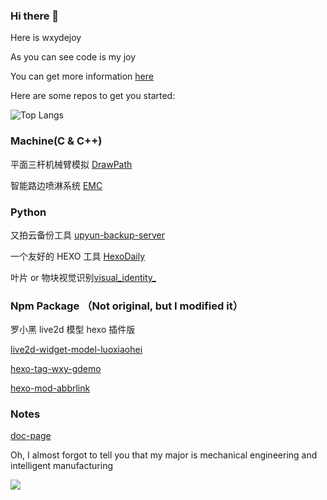 ### Hi there 👋

Here is wxydejoy

As you can see code is my joy

You can get more information  [here](https://c.undf.top)

Here are some repos to get you started:

![Top Langs](https://github-readme-stats.vercel.app/api/top-langs/?username=wxydejoy&langs_count=10&layout=compact)

### Machine(C & C++)

   平面三杆机械臂模拟 [DrawPath](https://github.com/wxydejoy/DrawPath)
   

   
   智能路边喷淋系统 [EMC](https://github.com/wxydejoy/EMC)

### Python

   又拍云备份工具 [upyun-backup-server ](https://github.com/wxydejoy/upyun-backup-server) 
   
   一个友好的 HEXO 工具 [HexoDaily](https://github.com/wxydejoy/HexoDaily)
   
   叶片 or 物块视觉识别[visual_identity_](https://github.com/wxydejoy/visual_identity_)

### Npm Package （Not original, but I modified it）

   罗小黑 live2d 模型 hexo 插件版
   
   [live2d-widget-model-luoxiaohei](https://www.npmjs.com/package/live2d-widget-model-luoxiaohei)
   
   [hexo-tag-wxy-gdemo](https://www.npmjs.com/package/hexo-tag-wxy-gdemo)
   
   [hexo-mod-abbrlink](https://www.npmjs.com/package/hexo-mod-abbrlink)

### Notes

   [doc-page](https://github.com/wxydejoy/doc-page)
 
 Oh, I almost forgot to tell you that my major is mechanical engineering and intelligent manufacturing
 
 <img src="https://user-images.githubusercontent.com/81625961/147847145-e01a6c89-a917-4495-96d0-c94f0aadcc3b.gif"  />
